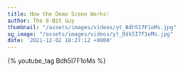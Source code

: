 ```yaml
---
title: How the Demo Scene Works!
author: The 8-Bit Guy
thumbnail: "/assets/images/videos/yt_Bdh5I7F1oMs.jpg"
og_image: "/assets/images/videos/yt_Bdh5I7F1oMs.jpg"
date: '2021-12-02 18:27:12 +0000'
---
```


{% youtube_tag Bdh5I7F1oMs %}
